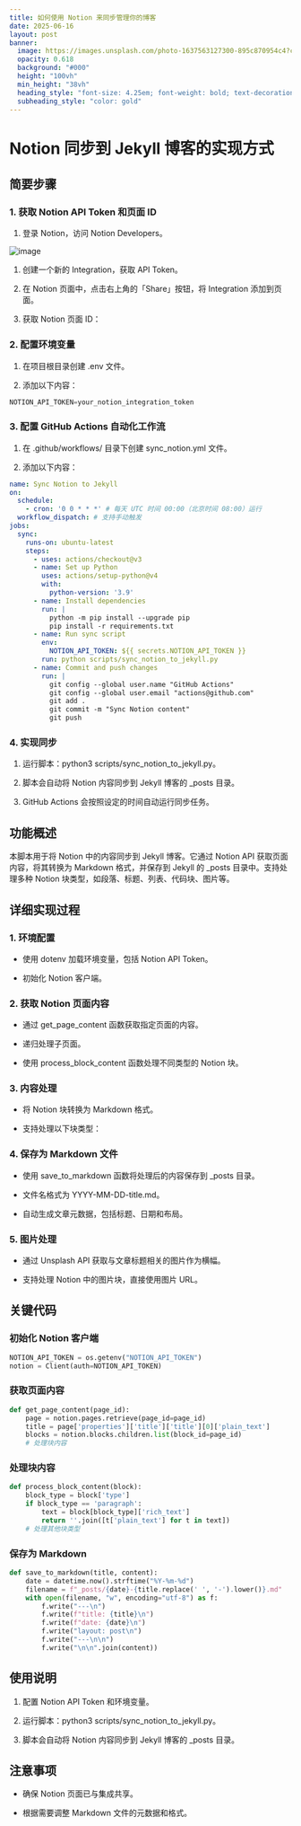 ```yaml
---
title: 如何使用 Notion 来同步管理你的博客
date: 2025-06-16
layout: post
banner:
  image: https://images.unsplash.com/photo-1637563127300-895c870954c4?crop=entropy&cs=tinysrgb&fit=max&fm=jpg&ixid=M3w2OTIwMzJ8MHwxfHJhbmRvbXx8fHx8fHx8fDE3NTAxMDU0NTd8&ixlib=rb-4.1.0&q=80&w=1080
  opacity: 0.618
  background: "#000"
  height: "100vh"
  min_height: "38vh"
  heading_style: "font-size: 4.25em; font-weight: bold; text-decoration: underline"
  subheading_style: "color: gold"
---
```


# Notion 同步到 Jekyll 博客的实现方式

## 简要步骤

### 1. 获取 Notion API Token 和页面 ID

1. 登录 Notion，访问 Notion Developers。

![image](https://prod-files-secure.s3.us-west-2.amazonaws.com/a7a0cc5a-89b9-4cda-8686-1fba0ca52f40/d19c1afe-dea5-4312-9333-786b0ba83054/image.png?X-Amz-Algorithm=AWS4-HMAC-SHA256&X-Amz-Content-Sha256=UNSIGNED-PAYLOAD&X-Amz-Credential=ASIAZI2LB4662GAOGWWT%2F20250616%2Fus-west-2%2Fs3%2Faws4_request&X-Amz-Date=20250616T202417Z&X-Amz-Expires=3600&X-Amz-Security-Token=IQoJb3JpZ2luX2VjEHwaCXVzLXdlc3QtMiJGMEQCIAQBdh35Y17oeR8YT9quD4AiEoRaOMci0TpUryk8qAjBAiBpEJyi%2FL9K8o4ZR2KJOr9T8HX7yRIaTpnkJF%2BKOFTAKyr%2FAwhlEAAaDDYzNzQyMzE4MzgwNSIMgar1bhFOlGsWeziRKtwDHbDqEq%2FKfFfyplxHO05O3PTlCoN83CKDnO2U20zI39lGj6LH9x69QoUoLbXgPK1D06%2Fz4k1KI8xHWAYkuBKr8eUc3qxvVKVPb6k%2FRrbddE%2BdqPSPuDouDHJ%2FIa0M0UJYF9KikEsN%2Bw4Z20PTqqwmmL1s6Ad%2BcdbKT%2FD8amn7GZOREzceqXjtaa2pozc%2F%2B%2BENW%2BeWE4Fp%2FnG9kh1%2B5W%2Fe1kxuES%2FgBVKU3H0slkFqld5%2F9FnHqz5UApgeGwYhlsB%2BVLJqnMBMADbluylRjFFZMFBTae%2BzlkokBzZwGjxB8dL4HD3MLG3vfBiPwwO1zSJxPyPRrwt6GGnXLvLTJFj3HvLYQ01%2BjqxYveYSXR4MSyj2F2h2FY4n7IjzN10nf0bHInXentBuygP8ItoFg5fc98tXGTxTu%2BzHMVGFLPctJkCObHOO9usIj5LZnn7uty5in8T2J4Q9Sy9v3ZbP7LL%2FnKBPoQ3%2FceKjxvcTf6ycOtqaAeovaWt5GXpPuko46J70fD5c0i9fH%2BV%2FrvaHa8nLJGbkAah%2FbgT%2FQtgHCU0PzRPeKC8%2FoHrj4cAD%2BtM%2B7uq0F%2BRuV4pF9NlGytSEvPM8YA%2FmOjGUDDHWb1G8EHZhbB8ZD68ngjd2xlsPczow7N%2FBwgY6pgF21lwqXYIRaVYGS8HaqTr%2Fm%2FlGYNBRjrKiyF2VAhWZqeoOjB0K5FTstaBeYJw4I2oNmKrgSdVT%2F2WuDmOY8sOpRjlwWTKLef1fDZYgiW1ZRlmLX7uc6TMHuPGkGo7pDMhs6SAA8XxDeTzfb7Lj%2F%2BEvHgphFYaxVJ%2FrUsGRZZRVyH86KIzVYhURNEQM%2FP5jFzkZf%2FBYZzvkK6zTiRWMVQ1KVYTaVTIC&X-Amz-Signature=949214ccecbbcb90d35247dd115c17039e994692973dbe36d2d0ae9ebfd74d8b&X-Amz-SignedHeaders=host&x-amz-checksum-mode=ENABLED&x-id=GetObject)

1. 创建一个新的 Integration，获取 API Token。

1. 在 Notion 页面中，点击右上角的「Share」按钮，将 Integration 添加到页面。

1. 获取 Notion 页面 ID：


### 2. 配置环境变量

1. 在项目根目录创建 .env 文件。

1. 添加以下内容：

```javascript
NOTION_API_TOKEN=your_notion_integration_token
```

### 3. 配置 GitHub Actions 自动化工作流

1. 在 .github/workflows/ 目录下创建 sync_notion.yml 文件。

1. 添加以下内容：

```yaml
name: Sync Notion to Jekyll
on:
  schedule:
    - cron: '0 0 * * *' # 每天 UTC 时间 00:00（北京时间 08:00）运行
  workflow_dispatch: # 支持手动触发
jobs:
  sync:
    runs-on: ubuntu-latest
    steps:
      - uses: actions/checkout@v3
      - name: Set up Python
        uses: actions/setup-python@v4
        with:
          python-version: '3.9'
      - name: Install dependencies
        run: |
          python -m pip install --upgrade pip
          pip install -r requirements.txt
      - name: Run sync script
        env:
          NOTION_API_TOKEN: ${{ secrets.NOTION_API_TOKEN }}
        run: python scripts/sync_notion_to_jekyll.py
      - name: Commit and push changes
        run: |
          git config --global user.name "GitHub Actions"
          git config --global user.email "actions@github.com"
          git add .
          git commit -m "Sync Notion content"
          git push
```

### 4. 实现同步

1. 运行脚本：python3 scripts/sync_notion_to_jekyll.py。

1. 脚本会自动将 Notion 内容同步到 Jekyll 博客的 _posts 目录。

1. GitHub Actions 会按照设定的时间自动运行同步任务。

## 功能概述

本脚本用于将 Notion 中的内容同步到 Jekyll 博客。它通过 Notion API 获取页面内容，将其转换为 Markdown 格式，并保存到 Jekyll 的 _posts 目录中。支持处理多种 Notion 块类型，如段落、标题、列表、代码块、图片等。

## 详细实现过程

### 1. 环境配置

- 使用 dotenv 加载环境变量，包括 Notion API Token。

- 初始化 Notion 客户端。

### 2. 获取 Notion 页面内容

- 通过 get_page_content 函数获取指定页面的内容。

- 递归处理子页面。

- 使用 process_block_content 函数处理不同类型的 Notion 块。

### 3. 内容处理

- 将 Notion 块转换为 Markdown 格式。

- 支持处理以下块类型：


### 4. 保存为 Markdown 文件

- 使用 save_to_markdown 函数将处理后的内容保存到 _posts 目录。

- 文件名格式为 YYYY-MM-DD-title.md。

- 自动生成文章元数据，包括标题、日期和布局。

### 5. 图片处理

- 通过 Unsplash API 获取与文章标题相关的图片作为横幅。

- 支持处理 Notion 中的图片块，直接使用图片 URL。

## 关键代码

### 初始化 Notion 客户端

```python
NOTION_API_TOKEN = os.getenv("NOTION_API_TOKEN")
notion = Client(auth=NOTION_API_TOKEN)
```

### 获取页面内容

```python
def get_page_content(page_id):
    page = notion.pages.retrieve(page_id=page_id)
    title = page['properties']['title']['title'][0]['plain_text']
    blocks = notion.blocks.children.list(block_id=page_id)
    # 处理块内容
```

### 处理块内容

```python
def process_block_content(block):
    block_type = block['type']
    if block_type == 'paragraph':
        text = block[block_type]['rich_text']
        return ''.join([t['plain_text'] for t in text])
    # 处理其他块类型
```

### 保存为 Markdown

```python
def save_to_markdown(title, content):
    date = datetime.now().strftime("%Y-%m-%d")
    filename = f"_posts/{date}-{title.replace(' ', '-').lower()}.md"
    with open(filename, "w", encoding="utf-8") as f:
        f.write("---\n")
        f.write(f"title: {title}\n")
        f.write(f"date: {date}\n")
        f.write("layout: post\n")
        f.write("---\n\n")
        f.write("\n\n".join(content))
```

## 使用说明

1. 配置 Notion API Token 和环境变量。

1. 运行脚本：python3 scripts/sync_notion_to_jekyll.py。

1. 脚本会自动将 Notion 内容同步到 Jekyll 博客的 _posts 目录。

## 注意事项

- 确保 Notion 页面已与集成共享。

- 根据需要调整 Markdown 文件的元数据和格式。